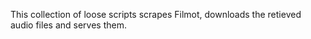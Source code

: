 This collection of loose scripts scrapes Filmot, downloads the retieved audio files and serves them.